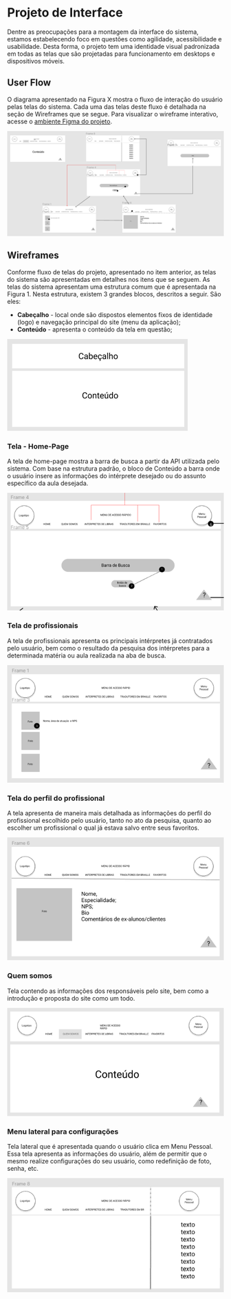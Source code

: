 
# Projeto de Interface

Dentre as preocupações para a montagem da interface do sistema, estamos estabelecendo foco em questões como agilidade, acessibilidade e usabilidade. Desta forma, o projeto tem uma identidade visual padronizada em todas as telas que são projetadas para funcionamento em desktops e dispositivos móveis.

## User Flow

O diagrama apresentado na Figura X mostra o fluxo de interação do usuário pelas telas do sistema. Cada uma das telas deste fluxo é detalhada na seção de Wireframes que se segue. Para visualizar o wireframe interativo, acesse o [ambiente Figma do projeto](https://www.figma.com/file/q5KkDPr7ooeopIRWHSC7AW/projeto-libras?node-id=0%3A1).

![UserFlow](img/fluxoUsuario.png)

## Wireframes

Conforme fluxo de telas do projeto, apresentado no item anterior, as telas do sistema são apresentadas em detalhes nos itens que se seguem. As telas do sistema apresentam uma estrutura comum que é apresentada na Figura 1. Nesta estrutura, existem 3 grandes blocos, descritos a seguir. São eles:

 - **Cabeçalho** - local onde são dispostos elementos fixos de identidade (logo) e navegação principal do site (menu da aplicação);
 - **Conteúdo** - apresenta o conteúdo da tela em questão;

![layout da tela](img/cabecalhoConteudo.png)

### Tela - Home-Page

A tela de home-page mostra a barra de busca a partir da API utilizada pelo sistema. 
Com base na estrutura padrão, o bloco de Conteúdo a barra onde o usuário insere as informações do intérprete desejado ou do assunto específico da aula desejada.

![layout da tela](img/homePage.png)

### Tela de profissionais

A tela de profissionais apresenta os principais intérpretes já contratados pelo usuário, bem como o resultado da pesquisa dos intérpretes para a determinada matéria ou aula realizada na aba de busca.

![layout da tela](img/telaProfissionais.png)

### Tela do perfil do profissional

A tela apresenta de maneira mais detalhada as informações do perfil do profissional escolhido pelo usuário, tanto no ato da pesquisa, quanto ao escolher um profissional o qual já estava salvo entre seus favoritos.

![layout da tela](img/perfilProfissional.png)

### Quem somos

Tela contendo as informações dos responsáveis pelo site, bem como a introdução e proposta do site como um todo.

![layout da tela](img/quemSomos.png)

### Menu lateral para configurações

Tela lateral que é apresentada quando o usuário clica em Menu Pessoal. Essa tela apresenta as informações do usuário, além de permitir que o mesmo realize configurações do seu usuário, como redefinição de foto, senha, etc.

![layout da tela](img/configuracoes.png)
